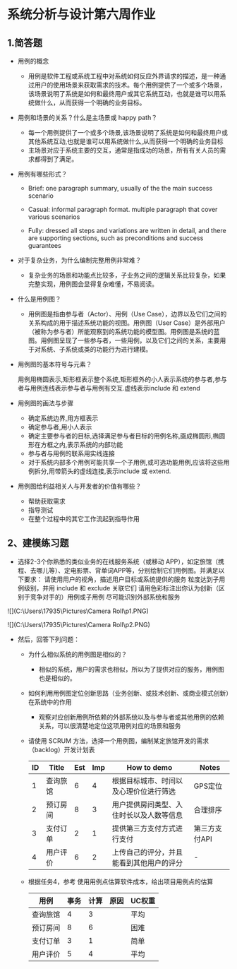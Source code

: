 # 系统分析与设计第六周作业

## 1.简答题

 - 用例的概念

    - 用例是软件工程或系统工程中对系统如何反应外界请求的描述，是一种通过用户的使用场景来获取需求的技术。每个用例提供了一个或多个场景，该场景说明了系统是如何和最终用户或其它系统互动，也就是谁可以用系统做什么，从而获得一个明确的业务目标。

 - 用例和场景的关系？什么是主场景或 happy path？
    -   每一个用例提供了一个或多个场景,该场景说明了系统是如何和最终用户或其他系统互动,也就是谁可以用系统做什么,从而获得一个明确的业务目标
    -   主场景对应于系统主要的交互，通常是指成功的场景，所有有关人员的需求都得到了满足。

 - 用例有哪些形式？
    -  Brief: one paragraph summary, usually of the the main success scenario

    -  Casual: informal paragraph format. multiple paragraph that cover various scenarios

    -  Fully: dressed all steps and variations are written in detail, and there are supporting sections, such as preconditions and success guarantees


 - 对于复杂业务，为什么编制完整用例非常难？
        

    - 复杂业务的场景和功能点比较多，子业务之间的逻辑关系比较复杂，如果完整实现，用例图会显得复杂难懂，不易阅读。

 - 什么是用例图？

    - 用例图是指由参与者（Actor）、用例（Use Case），边界以及它们之间的关系构成的用于描述系统功能的视图。用例图（User Case）是外部用户（被称为参与者）所能观察到的系统功能的模型图。用例图是系统的蓝图。用例图呈现了一些参与者，一些用例，以及它们之间的关系，主要用于对系统、子系统或类的功能行为进行建模。

 - 用例图的基本符号与元素？

    ​	用例用椭圆表示,矩形框表示整个系统,矩形框外的小人表示系统的参与者,参与者与用例连线表示参与者与用例有交互.
    ​	虚线表示include 和 extend

 - 用例图的画法与步骤
    - 确定系统边界,用方框表示
    - 确定参与者,用小人表示
    - 确定主要参与者的目标,选择满足参与者目标的用例名称,画成椭圆形,椭圆形在方框之内,表示系统的内部功能
    - 参与者与用例的联系用实线连接
    - 对于系统内部多个用例可能共享一个子用例,或可选功能用例,应该将这些用例拆分,用带箭头的虚线连接,表示include 或 extend.

     

 - 用例图给利益相关人与开发者的价值有哪些？
    - 帮助获取需求
    - 指导测试
    - 在整个过程中的其它工作流起到指导作用


## 2、建模练习题

 - 选择2-3个你熟悉的类似业务的在线服务系统（或移动 APP），如定旅馆（携程、去哪儿等）、定电影票、背单词APP等，分别绘制它们用例图。并满足以下要求：
  请使用用户的视角，描述用户目标或系统提供的服务
  粒度达到子用例级别，并用 include 和 exclude 关联它们
  请用色彩标注出你认为创新（区别于竞争对手的）用例或子用例
  尽可能识别外部系统和服务

  ![](C:\Users\17935\Pictures\Camera Roll\p1.PNG)

  ![](C:\Users\17935\Pictures\Camera Roll\p2.PNG)


 - 然后，回答下列问题：

    - 为什么相似系统的用例图是相似的？

        - 相似的系统，用户的需求也相似，所以为了提供对应的服务，用例图也是相似的。

    - 如何利用用例图定位创新思路（业务创新、或技术创新、或商业模式创新）在系统中的作用

        - 观察对应创新用例所依赖的外部系统以及与参与者或其他用例的依赖关系，可以很清楚地定位这项用例对应的场景和服务

    - 请使用 SCRUM 方法，选择一个用例图，编制某定旅馆开发的需求（backlog）开发计划表

        | ID   | Title    | Est  | Imp  | How to demo                              | Notes         |
        | ---- | -------- | ---- | ---- | ---------------------------------------- | ------------- |
        | 1    | 查询旅馆 | 6    | 4    | 根据目标城市、时间以及心理价位进行筛选   | GPS定位       |
        | 2    | 预订房间 | 8    | 3    | 用户提供房间类型、入住时长以及人数等信息 | 合理排序      |
        | 3    | 支付订单 | 2    | 1    | 提供第三方支付方式进行支付               | 第三方支付API |
        | 4    | 用户评价 | 6    | 2    | 上传自己的评分，并且能看到其他用户的评分 | -             |

    

    - 根据任务4，参考 使用用例点估算软件成本，给出项目用例点的估算

        | 用例     | 事务 | 计算 | 原因 | UC权重 |
        | -------- | ---- | ---- | ---- | ------ |
        | 查询旅馆 | 4    | 3    |      | 平均   |
        | 预订房间 | 8    | 6    |      | 困难   |
        | 支付订单 | 3    | 1    |      | 简单   |
        | 用户评价 | 5    | 4    |      | 平均   |